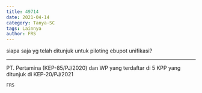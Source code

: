 ```yaml
---
title: 49714
date: 2021-04-14
category: Tanya-SC
tags: Lainnya
author: FRS
---
```


siapa saja yg telah ditunjuk untuk piloting ebupot unifikasi?

---

PT. Pertamina (KEP-85/PJ/2020) dan WP yang terdaftar di 5 KPP yang ditunjuk di KEP-20/PJ/2021

`FRS`
